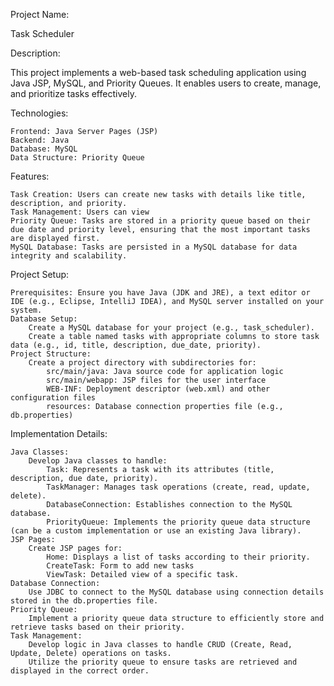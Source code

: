 Project Name:

 Task Scheduler

Description:

This project implements a web-based task scheduling application using Java JSP, MySQL, and Priority Queues. It enables users to create, manage, and prioritize tasks effectively.

Technologies:

    Frontend: Java Server Pages (JSP)
    Backend: Java
    Database: MySQL
    Data Structure: Priority Queue

Features:

    Task Creation: Users can create new tasks with details like title, description, and priority.
    Task Management: Users can view
    Priority Queue: Tasks are stored in a priority queue based on their due date and priority level, ensuring that the most important tasks are displayed first.
    MySQL Database: Tasks are persisted in a MySQL database for data integrity and scalability.

Project Setup:

    Prerequisites: Ensure you have Java (JDK and JRE), a text editor or IDE (e.g., Eclipse, IntelliJ IDEA), and MySQL server installed on your system.
    Database Setup:
        Create a MySQL database for your project (e.g., task_scheduler).
        Create a table named tasks with appropriate columns to store task data (e.g., id, title, description, due_date, priority).
    Project Structure:
        Create a project directory with subdirectories for:
            src/main/java: Java source code for application logic
            src/main/webapp: JSP files for the user interface
            WEB-INF: Deployment descriptor (web.xml) and other configuration files
            resources: Database connection properties file (e.g., db.properties)

Implementation Details:

    Java Classes:
        Develop Java classes to handle:
            Task: Represents a task with its attributes (title, description, due date, priority).
            TaskManager: Manages task operations (create, read, update, delete).
            DatabaseConnection: Establishes connection to the MySQL database.
            PriorityQueue: Implements the priority queue data structure (can be a custom implementation or use an existing Java library).
    JSP Pages:
        Create JSP pages for:
            Home: Displays a list of tasks according to their priority.
            CreateTask: Form to add new tasks
            ViewTask: Detailed view of a specific task.
    Database Connection:
        Use JDBC to connect to the MySQL database using connection details stored in the db.properties file.
    Priority Queue:
        Implement a priority queue data structure to efficiently store and retrieve tasks based on their priority.
    Task Management:
        Develop logic in Java classes to handle CRUD (Create, Read, Update, Delete) operations on tasks.
        Utilize the priority queue to ensure tasks are retrieved and displayed in the correct order.
